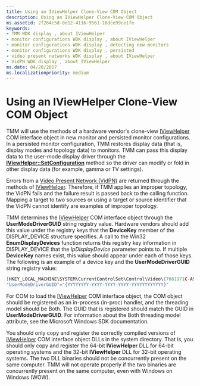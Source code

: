 ```yaml
---
title: Using an IViewHelper Clone-View COM Object
description: Using an IViewHelper Clone-View COM Object
ms.assetid: 2f264c5d-0e12-4116-9561-16dce99ce1fe
keywords:
- TMM WDK display , about IViewHelper
- monitor configurations WDK display , about IViewHelper
- monitor configurations WDK display , detecting new monitors
- monitor configurations WDK display , persisted
- video present networks WDK display , about IViewHelper
- VidPN WDK display , about IViewHelper
ms.date: 04/20/2017
ms.localizationpriority: medium
---
```


# Using an IViewHelper Clone-View COM Object


TMM will use the methods of a hardware vendor's clone-view [IViewHelper](https://msdn.microsoft.com/library/windows/hardware/ff568164) COM interface object in new monitor and persisted monitor configurations. In a persisted monitor configuration, TMM restores display data (that is, display modes and topology data) to monitors. TMM can pass this display data to the user-mode display driver through the [**IViewHelper::SetConfiguration**](https://msdn.microsoft.com/library/windows/hardware/ff568176) method so the driver can modify or fold in other display data (for example, gamma or TV settings).

Errors from a [Video Present Network (VidPN)](multiple-monitors-and-video-present-networks.md) are returned through the methods of [IViewHelper](https://msdn.microsoft.com/library/windows/hardware/ff568164). Therefore, if TMM applies an improper topology, the VidPN fails and the failure result is passed back to the calling function. Mapping a target to two sources or using a target or source identifier that the VidPN cannot identify are examples of improper topology.

TMM determines the [IViewHelper](https://msdn.microsoft.com/library/windows/hardware/ff568164) COM interface object through the **UserModeDriverGUID** string registry value. Hardware vendors should add this value under the registry keys that the **DeviceKey** member of the DISPLAY\_DEVICE structure specifies. A call to the Win32 **EnumDisplayDevices** function returns this registry key information in DISPLAY\_DEVICE that the *lpDisplayDevice* parameter points to. If multiple **DeviceKey** names exist, this value should appear under each of those keys. The following is an example of a device key and the **UserModeDriverGUID** string registry value:

```cpp
[HKEY_LOCAL_MACHINE\SYSTEM\CurrentControlSet\Control\Video\{7661971C-A9BD-48B5-ACBC-298A8826535D}\0000]
"UserModeDriverGUID"="{YYYYYYYY-YYYY-YYYY-YYYY-YYYYYYYYYYYY}"
```

For COM to load the [IViewHelper](https://msdn.microsoft.com/library/windows/hardware/ff568164) COM interface object, the COM object should be registered as an in-process (in-proc) handler, and the threading model should be Both. The GUID that is registered should match the GUID in **UserModeDriverGUID**. For information about the Both threading model attribute, see the Microsoft Windows SDK documentation.

You should only copy and register the correctly compiled versions of [IViewHelper](https://msdn.microsoft.com/library/windows/hardware/ff568164) COM interface object DLLs in the system directory. That is, you should only copy and register the 64-bit **IViewHelper** DLL for 64-bit operating systems and the 32-bit **IViewHelper** DLL for 32-bit operating systems. The two DLL binaries should not be concurrently present on the same computer. TMM will not operate properly if the two binaries are concurrently present on the same computer, even with Windows on Windows (WOW).

 

 





